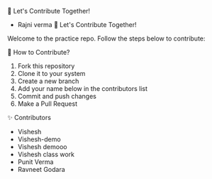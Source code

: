 


 🚀 Let's Contribute Together!

- Rajni verma  🚀 Let's Contribute Together!


Welcome to the practice repo. Follow the steps below to contribute:

 📌 How to Contribute?
1. Fork this repository
2. Clone it to your system
3. Create a new branch
4. Add your name below in the contributors list
5. Commit and push changes
6. Make a Pull Request

 ✨ Contributors
- Vishesh
- Vishesh-demo
- Vishesh demooo
- Vishesh class work
- Punit Verma 
- Ravneet Godara



